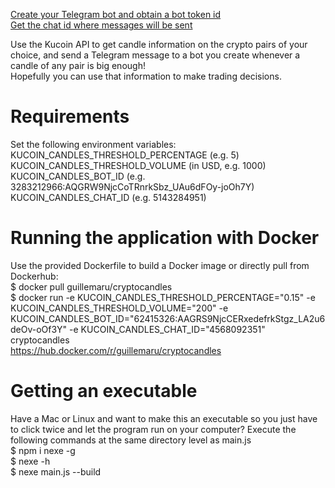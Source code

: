 [Create your Telegram bot and obtain a bot token id](https://core.telegram.org/bots/tutorial#obtain-your-bot-token)  
[Get the chat id where messages will be sent](https://sean-bradley.medium.com/get-telegram-chat-id-80b575520659)  

Use the Kucoin API to get candle information on the crypto pairs of your choice, and send a Telegram message to a bot you create whenever a candle of any pair is big enough!  
Hopefully you can use that information to make trading decisions.

# Requirements
Set the following environment variables:  
KUCOIN_CANDLES_THRESHOLD_PERCENTAGE (e.g. 5)  
KUCOIN_CANDLES_THRESHOLD_VOLUME (in USD, e.g. 1000)  
KUCOIN_CANDLES_BOT_ID (e.g. 3283212966:AQGRW9NjcCoTRnrkSbz_UAu6dFOy-joOh7Y)  
KUCOIN_CANDLES_CHAT_ID (e.g. 5143284951)  

# Running the application with Docker
Use the provided Dockerfile to build a Docker image or directly pull from Dockerhub:  
$ docker pull guillemaru/cryptocandles  
$ docker run -e KUCOIN_CANDLES_THRESHOLD_PERCENTAGE="0.15" -e KUCOIN_CANDLES_THRESHOLD_VOLUME="200" -e KUCOIN_CANDLES_BOT_ID="62415326:AAGRS9NjcCERxedefrkStgz_LA2u6deOv-oOf3Y" -e KUCOIN_CANDLES_CHAT_ID="4568092351" cryptocandles  
https://hub.docker.com/r/guillemaru/cryptocandles  

# Getting an executable
Have a Mac or Linux and want to make this an executable so you just have to click twice and let the program run on your computer?
Execute the following commands at the same directory level as main.js  
$ npm i nexe -g  
$ nexe -h  
$ nexe main.js --build  
